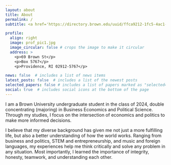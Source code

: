 ```yaml
---
layout: about
title: About
permalink: /
subtitle: <a href='https://directory.brown.edu/uuid/ffca9212-1fc5-4ac1-9455-89feb30f64d8'>Brown University Student</a>. Business Economics and Political Science. Music. Technology.

profile:
  align: right
  image: prof_pic1.jpg
  image_circular: false # crops the image to make it circular
  address: >
    <p>69 Brown St</p>
    <p>Box 5767</p>
    <p>Providence, RI 02912-5767</p>

news: false  # includes a list of news items
latest_posts: false  # includes a list of the newest posts
selected_papers: false # includes a list of papers marked as "selected={true}"
social: true  # includes social icons at the bottom of the page
---
```


I am a Brown University undergraduate student in the class of 2024, double concentrating (majoring) in Business Economics and Political Science. Through my studies, I focus on the intersection of economics and politics to make more informed decisions.

I believe that my diverse background has given me not just a more fulfilling life, but also a better understanding of how the world works. Ranging from business and politics, STEM and entrepreneurship, and music and foreign languages, my experiences help me think critically and solve any problem in any situation. Most importantly, I learned the importance of integrity, honesty, teamwork, and understanding each other.
